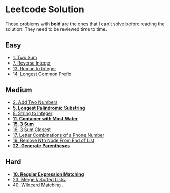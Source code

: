 # Leetcode Solution 

Those problems with **bold** are the ones that I can't solve before reading the solution. They need to be
reviewed time to time.
## Easy
- [1. Two Sum](./docs/easy/1_Two_Sum.md)
- [7. Reverse Integer](./docs/easy/7_Reverse_Integer.md)
- [13. Roman to Integer](./docs/easy/13_Roman_to_Integer.md)
- [14. Longest Common Prefix](./docs/easy/14_Longest_Common_Prefix.md)

## Medium
- [2. Add Two Numbers](./docs/medium/2_Add_Two_Numbers.md)
- **[5. Longest Palindromic Substring](./docs/medium/5_Longest_Palindromic_Substring.md)**
- [8. String to Integer](./docs/medium/8_String_to_integer.md)
- **[11. Container with Most Water ](./docs/medium/11_Container_With_Most_Water.md)**
- **[15. 3 Sum](./docs/medium/15_3Sum.md)**
- [16. 3 Sum Closest](./docs/medium/16_3SumClosest.md)
- [17. Letter Combinations of a Phone Number](./docs/medium/17_Letter_Combinations_of_a_Phone_Number.md)
- [19. Remove Nth Node From End of List](./docs/medium/19_Remove_Nth_Node_From_End_of_List.md)
- **[22. Generate Parentheses](./docs/medium/22_Generate_Parentheses.md)**

## Hard
- **[10. Regular Expression Matching](./docs/hard/10_Regular_Expression_Matching.md)**
- [23. Merge k Sorted Lists ](./docs/hard/23_Merge_k_Sorted_Lists.md).
- [40. Wildcard Matching ](./docs/hard/40_Wildcard_Matching.md).
